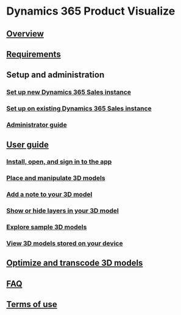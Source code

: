 # Dynamics 365 Product Visualize
## [Overview](index.md)
## [Requirements](requirements.md)
## Setup and administration
### [Set up new Dynamics 365 Sales instance](setup.md)
### [Set up on existing Dynamics 365 Sales instance](setup-existing-instance.md)
### [Administrator guide](admin-guide.md)
## [User guide](user-guide.md)
### [Install, open, and sign in to the app](sign-in.md)
### [Place and manipulate 3D models](manipulate-models.md)
### [Add a note to your 3D model](add-note.md)
### [Show or hide layers in your 3D model](layers.md)
### [Explore sample 3D models](explore-samples.md)
### [View 3D models stored on your device](browse-models.md)
## [Optimize and transcode 3D models](create-3D-model.md)
## [FAQ](faq.md)
## [Terms of use](../legal/slt-dynamics365-provis-iospre.md)

